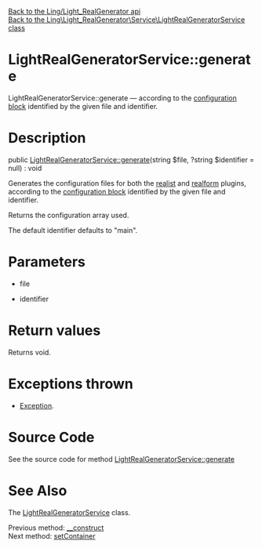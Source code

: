 [Back to the Ling/Light_RealGenerator api](https://github.com/lingtalfi/Light_RealGenerator/blob/master/doc/api/Ling/Light_RealGenerator.md)<br>
[Back to the Ling\Light_RealGenerator\Service\LightRealGeneratorService class](https://github.com/lingtalfi/Light_RealGenerator/blob/master/doc/api/Ling/Light_RealGenerator/Service/LightRealGeneratorService.md)


LightRealGeneratorService::generate
================



LightRealGeneratorService::generate — according to the [configuration block](https://github.com/lingtalfi/Light_RealGenerator/blob/master/doc/pages/realgen-configuration-block.md) identified by the given file and identifier.




Description
================


public [LightRealGeneratorService::generate](https://github.com/lingtalfi/Light_RealGenerator/blob/master/doc/api/Ling/Light_RealGenerator/Service/LightRealGeneratorService/generate.md)(string $file, ?string $identifier = null) : void




Generates the configuration files for both the [realist](https://github.com/lingtalfi/Light_Realist) and [realform](https://github.com/lingtalfi/Light_Realform) plugins,
according to the [configuration block](https://github.com/lingtalfi/Light_RealGenerator/blob/master/doc/pages/realgen-configuration-block.md) identified by the given file and identifier.

Returns the configuration array used.


The default identifier defaults to "main".




Parameters
================


- file

    

- identifier

    


Return values
================

Returns void.


Exceptions thrown
================

- [Exception](http://php.net/manual/en/class.exception.php).&nbsp;







Source Code
===========
See the source code for method [LightRealGeneratorService::generate](https://github.com/lingtalfi/Light_RealGenerator/blob/master/Service/LightRealGeneratorService.php#L73-L180)


See Also
================

The [LightRealGeneratorService](https://github.com/lingtalfi/Light_RealGenerator/blob/master/doc/api/Ling/Light_RealGenerator/Service/LightRealGeneratorService.md) class.

Previous method: [__construct](https://github.com/lingtalfi/Light_RealGenerator/blob/master/doc/api/Ling/Light_RealGenerator/Service/LightRealGeneratorService/__construct.md)<br>Next method: [setContainer](https://github.com/lingtalfi/Light_RealGenerator/blob/master/doc/api/Ling/Light_RealGenerator/Service/LightRealGeneratorService/setContainer.md)<br>

